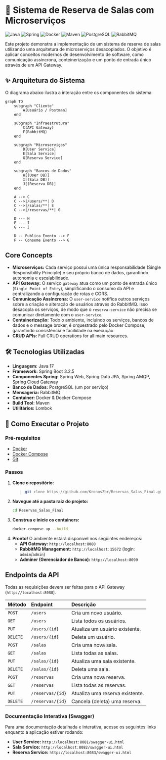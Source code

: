 # 🚀 Sistema de Reserva de Salas com Microserviços

![Java](https://img.shields.io/badge/Java-17-blue.svg)
![Spring](https://img.shields.io/badge/Spring_Boot-3.2.5-green.svg)
![Docker](https://img.shields.io/badge/Docker-blue.svg)
![Maven](https://img.shields.io/badge/Maven-red.svg)
![PostgreSQL](https://img.shields.io/badge/PostgreSQL-blue.svg)
![RabbitMQ](https://img.shields.io/badge/RabbitMQ-orange.svg)

Este projeto demonstra a implementação de um sistema de reserva de salas utilizando uma arquitetura de microserviços desacoplados. O objetivo é aplicar conceitos modernos de desenvolvimento de software, como comunicação assíncrona, conteinerização e um ponto de entrada único através de um API Gateway.

## ✨ Arquitetura do Sistema

O diagrama abaixo ilustra a interação entre os componentes do sistema:

```mermaid
graph TD
    subgraph "Cliente"
        A[Usuário / Postman]
    end

    subgraph "Infraestrutura"
        C(API Gateway)
        F(RabbitMQ)
    end

    subgraph "Microserviços"
        D[User Service]
        E[Sala Service]
        G[Reserva Service]
    end

    subgraph "Bancos de Dados"
        H[(User DB)]
        I[(Sala DB)]
        J[(Reserva DB)]
    end

    A --> C
    C -->|/users/**| D
    C -->|/salas/**| E
    C -->|/reservas/**| G

    D --- H
    E --- I
    G --- J

    D -- Publica Evento --> F
    F -- Consome Evento --> G
```

## Core Concepts

* **Microserviços:** Cada serviço possui uma única responsabilidade (Single Responsibility Principle) e seu próprio banco de dados, garantindo autonomia e escalabilidade.
* **API Gateway:** O serviço `gateway` atua como um ponto de entrada único (`Single Point of Entry`), simplificando o consumo da API e centralizando a configuração de rotas e CORS.
* **Comunicação Assíncrona:** O `user-service` notifica outros serviços sobre a criação e alteração de usuários através do RabbitMQ. Isso desacopla os serviços, de modo que o `reserva-service` não precisa se comunicar diretamente com o `user-service`.
* **Containerização:** Todo o ambiente, incluindo os serviços, bancos de dados e o message broker, é orquestrado pelo Docker Compose, garantindo consistência e facilidade na execução.
* **CRUD APIs:** Full CRUD operations for all main resources.

## 🛠️ Tecnologias Utilizadas

* **Linguagem:** Java 17
* **Framework:** Spring Boot 3.2.5
* **Componentes Spring:** Spring Web, Spring Data JPA, Spring AMQP, Spring Cloud Gateway
* **Banco de Dados:** PostgreSQL (um por serviço)
* **Mensageria:** RabbitMQ
* **Container:** Docker & Docker Compose
* **Build Tool:** Maven
* **Utilitários:** Lombok

## 🚀 Como Executar o Projeto

### Pré-requisitos
* [Docker](https://www.docker.com/get-started)
* [Docker Compose](https://docs.docker.com/compose/install/)
* [Git](https://git-scm.com/)

### Passos
1.  **Clone o repositório:**
    >```sh
    >git clone https://github.com/KronosZbr/Reservas_Salas_Final.git
    >```
2.  **Navegue até a pasta raiz do projeto:**
    ```sh
    cd Reservas_Salas_Final
    ```
3.  **Construa e inicie os containers:**
    ```sh
    docker-compose up --build
    ```
4.  **Pronto!** O ambiente estará disponível nos seguintes endereços:
    * **API Gateway:** `http://localhost:8080`
    * **RabbitMQ Management:** `http://localhost:15672` (login: `admin`/`admin`)
    * **Adminer (Gerenciador de Banco):** `http://localhost:8090`

## Endpoints da API

Todas as requisições devem ser feitas para o API Gateway (`http://localhost:8080`).

| Método   | Endpoint                  | Descrição                           |
| :------- | :------------------------ | :---------------------------------- |
| `POST`   | `/users`                  | Cria um novo usuário.               |
| `GET`    | `/users`                  | Lista todos os usuários.            |
| `PUT`    | `/users/{id}`             | Atualiza um usuário existente.      |
| `DELETE` | `/users/{id}`             | Deleta um usuário.                  |
| `POST`   | `/salas`                  | Cria uma nova sala.                 |
| `GET`    | `/salas`                  | Lista todas as salas.               |
| `PUT`    | `/salas/{id}`             | Atualiza uma sala existente.        |
| `DELETE` | `/salas/{id}`             | Deleta uma sala.                    |
| `POST`   | `/reservas`               | Cria uma nova reserva.              |
| `GET`    | `/reservas`               | Lista todas as reservas.            |
| `PUT`    | `/reservas/{id}`          | Atualiza uma reserva existente.     |
| `DELETE` | `/reservas/{id}`          | Cancela (deleta) uma reserva.       |

### Documentação Interativa (Swagger)
Para uma documentação detalhada e interativa, acesse os seguintes links enquanto a aplicação estiver rodando:
* **User Service:** `http://localhost:8081/swagger-ui.html`
* **Sala Service:** `http://localhost:8082/swagger-ui.html`
* **Reserva Service:** `http://localhost:8083/swagger-ui.html`
